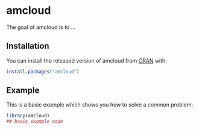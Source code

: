 
# amcloud

<!-- badges: start -->
<!-- badges: end -->

The goal of amcloud is to ...

## Installation

You can install the released version of amcloud from [CRAN](https://CRAN.R-project.org) with:

``` r
install.packages("amcloud")
```

## Example

This is a basic example which shows you how to solve a common problem:

``` r
library(amcloud)
## basic example code
```

